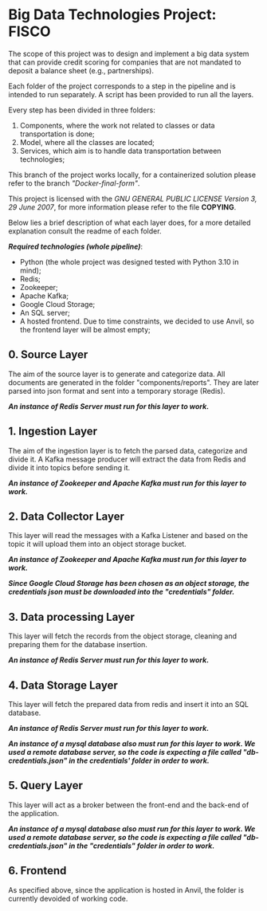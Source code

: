 # Big Data Technologies Project: FISCO

The scope of this project was to design and implement a big data system that can provide credit scoring for companies that are not mandated to deposit a balance sheet (e.g., partnerships).

Each folder of the project corresponds to a step in the pipeline and is intended to run separately.
A script has been provided to run all the layers.

Every step has been divided in three folders:
1. Components, where the work not related to classes or data transportation is done;
2. Model, where all the classes are located;
3. Services, which aim is to handle data transportation between technologies;

This branch of the project works locally, for a containerized solution please refer to the branch _"Docker-final-form"_.

This project is licensed with the *GNU GENERAL PUBLIC LICENSE Version 3, 29 June 2007*, for more information please refer to the file **COPYING**.

Below lies a brief description of what each layer does, for a more detailed explanation consult the readme of each folder.

***Required technologies (whole pipeline)***:
+ Python (the whole project was designed tested with Python 3.10 in mind);
+ Redis;
+ Zookeeper;
+ Apache Kafka;
+ Google Cloud Storage;
+ An SQL server;
+ A hosted frontend. Due to time constraints, we decided to use Anvil, so the frontend layer will be almost empty;


## 0. Source Layer

The aim of the source layer is to generate and categorize data.
All documents are generated in the folder "components/reports".
They are later parsed into json format and sent into a temporary storage (Redis).

***An instance of Redis Server must run for this layer to work.***

## 1. Ingestion Layer

The aim of the ingestion layer is to fetch the parsed data, categorize and divide it.
A Kafka message producer will extract the data from Redis and divide it into topics before sending it.

***An instance of Zookeeper and Apache Kafka must run for this layer to work.***

## 2. Data Collector Layer

This layer will read the messages with a Kafka Listener and based on the topic it will upload them into an object storage bucket.

***An instance of Zookeeper and Apache Kafka must run for this layer to work.***

***Since Google Cloud Storage has been chosen as an object storage, the credentials json must be downloaded into the "credentials" folder.***

## 3. Data processing Layer

This layer will fetch the records from the object storage, cleaning and preparing them for the database insertion.

***An instance of Redis Server must run for this layer to work.***

## 4. Data Storage Layer 

This layer will fetch the prepared data from redis and insert it into an SQL database.

***An instance of Redis Server must run for this layer to work.***

***An instance of a mysql database also must run for this layer to work. 
We used a remote database server, so the code is expecting a file called "db-credentials.json" in the credentials' folder in order to work.***

## 5. Query Layer

This layer will act as a broker between the front-end and the back-end of the application.

***An instance of a mysql database also must run for this layer to work. 
We used a remote database server, so the code is expecting a file called "db-credentials.json" in the "credentials" folder in order to work.***

## 6. Frontend

As specified above, since the application is hosted in Anvil, the folder is currently devoided of working code.
